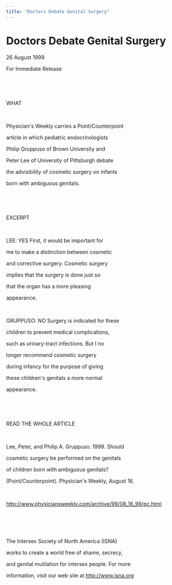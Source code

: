```yaml
---
title: "Doctors Debate Genital Surgery"
---
```


# Doctors Debate Genital Surgery

  
  


26 August 1999

  
  


For Immediate Release

  
  


&nbsp;

  
  


&nbsp;

  
  


WHAT

  
  


&nbsp;

  
  


Physician's Weekly carries a Point/Counterpoint

  
  


article in which pediatric endocrinologists

  
  


Philip Gruppuso of Brown University and

  
  


Peter Lee of University of Pittsburgh debate

  
  


the advisibility of cosmetic surgery on infants

  
  


born with ambiguous genitals.

  
  


&nbsp;

  
  


&nbsp;

  
  


EXCERPT

  
  


&nbsp;

  
  


LEE: YES First, it would be important for

  
  


me to make a distinction between cosmetic

  
  


and corrective surgery. Cosmetic surgery

  
  


implies that the surgery is done just so

  
  


that the organ has a more pleasing

  
  


appearance. 

  
  


&nbsp;

  
  


GRUPPUSO: NO Surgery is indicated for these

  
  


children to prevent medical complications,

  
  


such as urinary-tract infections. But I no

  
  


longer recommend cosmetic surgery

  
  


during infancy for the purpose of giving

  
  


these children's genitals a more normal

  
  


appearance. 

  
  


&nbsp;

  
  


&nbsp;

  
  


READ THE WHOLE ARTICLE

  
  


&nbsp;

  
  


Lee, Peter, and Philip A. Gruppuso. 1999. Should 

  
  


cosmetic surgery be performed on the genitals 

  
  


of children born with ambiguous genitals? 

  
  


(Point/Counterpoint). Physician's Weekly, August 16.

  
  


&nbsp;

  
  


<A HREF="http://www.physiciansweekly.com/archive/99/08_16_99/pc.html">http://www.physiciansweekly.com/archive/99/08_16_99/pc.html</A>

  
  


&nbsp;

  
  


###

  
  


&nbsp;

  
  


The Intersex Society of North America (ISNA) 

  
  


works to create a world free of shame, secrecy,

  
  


and genital mutilation for intersex people. For more 

  
  


information, visit our web site at <A HREF="http://www.isna.org/">http://www.isna.org</A>
